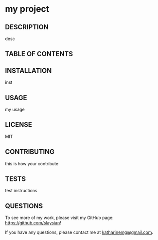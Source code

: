 # my project
  
  ## DESCRIPTION
  desc
  
  ## TABLE OF CONTENTS

  ## INSTALLATION
  inst

  ## USAGE
  my usage

  ## LICENSE
  MIT

  ## CONTRIBUTING
  this is how your contribute

  ## TESTS
  test instructions

  ## QUESTIONS
  To see more of my work, please visit my GitHub page: https://github.com/slaysian!

  If you have any questions, please contact me at katharinemg@gmail.com.
  